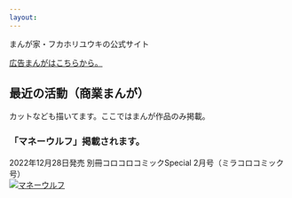 ```yaml
---
layout: 
---
```


まんが家・フカホリユウキの公式サイト

[広告まんがはこちらから。](https://admanga.rock54.net/) 

## 最近の活動（商業まんが）
カットなども描いてます。ここではまんが作品のみ掲載。

### 「マネーウルフ」掲載されます。
2022年12月28日発売 別冊コロコロコミックSpecial 2月号（ミラコロコミック号）  
[![マネーウルフ](https://rock54website.s3.ap-northeast-1.amazonaws.com/news/202212_miracoro_moneywolf.jpg "マネーウルフ")](https://amzn.to/3vVJ7Mz)